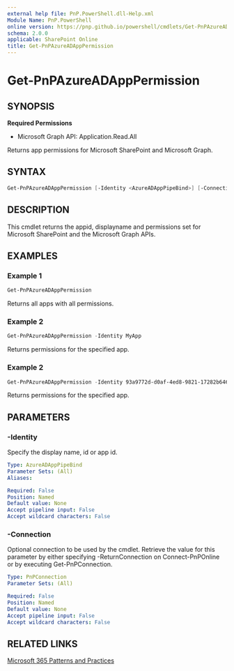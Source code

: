 ```yaml
---
external help file: PnP.PowerShell.dll-Help.xml
Module Name: PnP.PowerShell
online version: https://pnp.github.io/powershell/cmdlets/Get-PnPAzureADAppPermission.html
schema: 2.0.0
applicable: SharePoint Online
title: Get-PnPAzureADAppPermission
---
```


# Get-PnPAzureADAppPermission

## SYNOPSIS

**Required Permissions**

  * Microsoft Graph API: Application.Read.All

Returns app permissions for Microsoft SharePoint and Microsoft Graph.

## SYNTAX

```powershell
Get-PnPAzureADAppPermission [-Identity <AzureADAppPipeBind>] [-Connection <PnPConnection>]
```

## DESCRIPTION
This cmdlet returns the appid, displayname and permissions set for Microsoft SharePoint and the Microsoft Graph APIs.

## EXAMPLES

### Example 1
```powershell
Get-PnPAzureADAppPermission
```

Returns all apps with all permissions.

### Example 2
```powershell
Get-PnPAzureADAppPermission -Identity MyApp
```

Returns permissions for the specified app.

### Example 2
```powershell
Get-PnPAzureADAppPermission -Identity 93a9772d-d0af-4ed8-9821-17282b64690e
```

Returns permissions for the specified app.

## PARAMETERS

### -Identity
Specify the display name, id or app id.

```yaml
Type: AzureADAppPipeBind
Parameter Sets: (All)
Aliases:

Required: False
Position: Named
Default value: None
Accept pipeline input: False
Accept wildcard characters: False
```

### -Connection
Optional connection to be used by the cmdlet. Retrieve the value for this parameter by either specifying -ReturnConnection on Connect-PnPOnline or by executing Get-PnPConnection.

```yaml
Type: PnPConnection
Parameter Sets: (All)

Required: False
Position: Named
Default value: None
Accept pipeline input: False
Accept wildcard characters: False
```

## RELATED LINKS

[Microsoft 365 Patterns and Practices](https://aka.ms/m365pnp)
